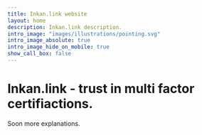 ```yaml
---
title: Inkan.link website
layout: home
description: Inkan.link description.
intro_image: "images/illustrations/pointing.svg"
intro_image_absolute: true
intro_image_hide_on_mobile: true
show_call_box: false
---
```


# Inkan.link - trust in multi factor certifiactions.

Soon more explanations.